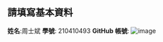 ## 請填寫基本資料  
**姓名**:周士斌 
**學號**: 210410493
**GitHub 帳號**: ![image](https://github.com/user-attachments/assets/38d65741-73b5-4e6f-8939-377a08dfe13d)
